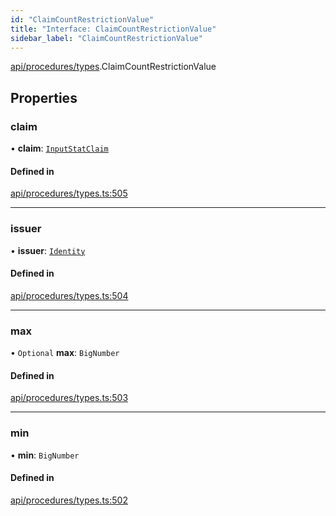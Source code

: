 ```yaml
---
id: "ClaimCountRestrictionValue"
title: "Interface: ClaimCountRestrictionValue"
sidebar_label: "ClaimCountRestrictionValue"
---
```


[api/procedures/types](../../../../../modules/API/Procedures/Types/Types.md).ClaimCountRestrictionValue

## Properties

### claim

• **claim**: [`InputStatClaim`](../../../../../modules/API/Entities/Types/Types.md#inputstatclaim)

#### Defined in

[api/procedures/types.ts:505](https://github.com/PolymeshAssociation/polymesh-sdk/blob/8a9e72221/src/api/procedures/types.ts#L505)

___

### issuer

• **issuer**: [`Identity`](../../../../../classes/API/Entities/Identity/Identity.md)

#### Defined in

[api/procedures/types.ts:504](https://github.com/PolymeshAssociation/polymesh-sdk/blob/8a9e72221/src/api/procedures/types.ts#L504)

___

### max

• `Optional` **max**: `BigNumber`

#### Defined in

[api/procedures/types.ts:503](https://github.com/PolymeshAssociation/polymesh-sdk/blob/8a9e72221/src/api/procedures/types.ts#L503)

___

### min

• **min**: `BigNumber`

#### Defined in

[api/procedures/types.ts:502](https://github.com/PolymeshAssociation/polymesh-sdk/blob/8a9e72221/src/api/procedures/types.ts#L502)
